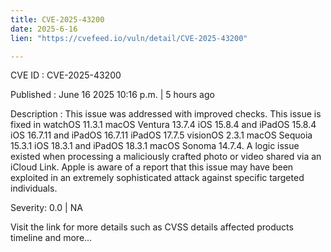 ```yaml
---
title: CVE-2025-43200
date: 2025-6-16
lien: "https://cvefeed.io/vuln/detail/CVE-2025-43200"

---
```


CVE ID : CVE-2025-43200

Published :  June 16
2025
10:16 p.m. | 5 hours ago

Description : This issue was addressed with improved checks. This issue is fixed in watchOS 11.3.1
macOS Ventura 13.7.4
iOS 15.8.4 and iPadOS 15.8.4
iOS 16.7.11 and iPadOS 16.7.11
iPadOS 17.7.5
visionOS 2.3.1
macOS Sequoia 15.3.1
iOS 18.3.1 and iPadOS 18.3.1
macOS Sonoma 14.7.4. A logic issue existed when processing a maliciously crafted photo or video shared via an iCloud Link. Apple is aware of a report that this issue may have been exploited in an extremely sophisticated attack against specific targeted individuals.

Severity: 0.0 | NA

Visit the link for more details
such as CVSS details
affected products
timeline
and more...
